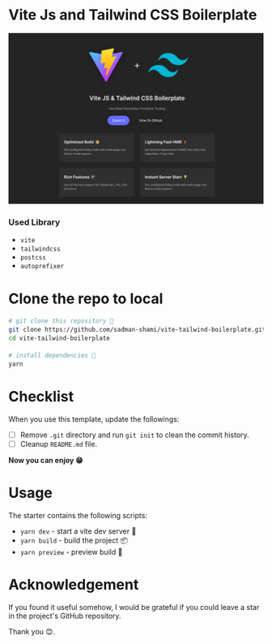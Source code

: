 # Vite Js and Tailwind CSS Boilerplate

![](screen.png)

### Used Library

- `vite`
- `tailwindcss`
- `postcss`
- `autoprefixer`

# Clone the repo to local

```sh
# git clone this repository 🦑
git clone https://github.com/sadman-shami/vite-tailwind-boilerplate.git
cd vite-tailwind-boilerplate

# install dependencies 🧶
yarn
```

# Checklist

When you use this template, update the followings:

- [ ] Remove `.git` directory and run `git init` to clean the commit history.
- [ ] Cleanup `README.md` file.

**Now you can enjoy 😁**

# Usage

The starter contains the following scripts:

- `yarn dev` - start a vite dev server 🚀
- `yarn build` - build the project 📦
- `yarn preview` - preview build 🎉

# Acknowledgement

If you found it useful somehow, I would be grateful if you could leave a star in the project's GitHub repository.

Thank you 😊.
